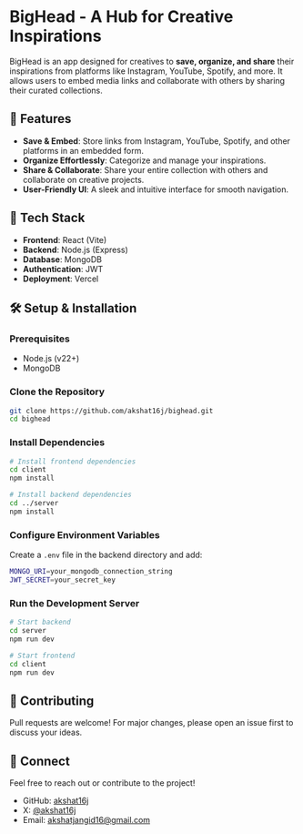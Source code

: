 # BigHead - A Hub for Creative Inspirations

BigHead is an app designed for creatives to **save, organize, and share** their inspirations from platforms like Instagram, YouTube, Spotify, and more. It allows users to embed media links and collaborate with others by sharing their curated collections.

## 🚀 Features

- **Save & Embed**: Store links from Instagram, YouTube, Spotify, and other platforms in an embedded form.
- **Organize Effortlessly**: Categorize and manage your inspirations.
- **Share & Collaborate**: Share your entire collection with others and collaborate on creative projects.
- **User-Friendly UI**: A sleek and intuitive interface for smooth navigation.

## 🔧 Tech Stack

- **Frontend**: React (Vite)
- **Backend**: Node.js (Express)
- **Database**: MongoDB
- **Authentication**: JWT
- **Deployment**: Vercel

## 🛠 Setup & Installation

### Prerequisites
- Node.js (v22+)
- MongoDB

### Clone the Repository
```sh
git clone https://github.com/akshat16j/bighead.git
cd bighead
```

### Install Dependencies
```sh
# Install frontend dependencies
cd client
npm install

# Install backend dependencies
cd ../server
npm install
```

### Configure Environment Variables
Create a `.env` file in the backend directory and add:
```sh
MONGO_URI=your_mongodb_connection_string
JWT_SECRET=your_secret_key
```

### Run the Development Server
```sh
# Start backend
cd server
npm run dev

# Start frontend
cd client
npm run dev
```

## 🤝 Contributing
Pull requests are welcome! For major changes, please open an issue first to discuss your ideas.

## 🌟 Connect
Feel free to reach out or contribute to the project!
- GitHub: [akshat16j](https://github.com/akshat16j)
- X: [@akshat16j](https://x.com/akshat16j)
- Email: akshatjangid16@gmail.com



